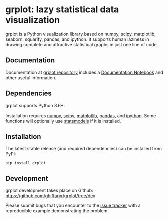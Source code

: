 grplot: lazy statistical data visualization
=======================================

grplot is a Python visualization library based on numpy, scipy, matplotlib, seaborn, squarify, pandas, and ipython. It supports human laziness in drawing complete and attractive statistical graphs in just one line of code.


Documentation
-------------

Documentation at [grplot repository](https://github.com/ghiffaryr/grplot) includes a [Documentation Notebook](https://colab.research.google.com/drive/1jkOoWooJgrr9xgEF6KWyNi56_Naqum_g) and other useful information.


Dependencies
------------

grplot supports Python 3.6+.

Installation requires [numpy](https://numpy.org), [scipy](https://www.scipy.org), [matplotlib](https://matplotlib.org), [pandas](https://pandas.pydata.org), and [ipython](https://ipython.readthedocs.io/). Some functions will optionally use [statsmodels](https://www.statsmodels.org) if it is installed.


Installation
------------

The latest stable release (and required dependencies) can be installed from PyPI:

    pip install grplot


Development
-----------

grplot development takes place on Github: https://github.com/ghiffaryr/grplot/tree/dev

Please submit bugs that you encounter to the [issue tracker](https://github.com/ghiffaryr/grplot/issues) with a reproducible example demonstrating the problem.

